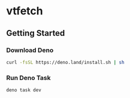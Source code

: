 # vtfetch

## Getting Started

### Download Deno
```bash
curl -fsSL https://deno.land/install.sh | sh
```

### Run Deno Task
```bash
deno task dev
```
